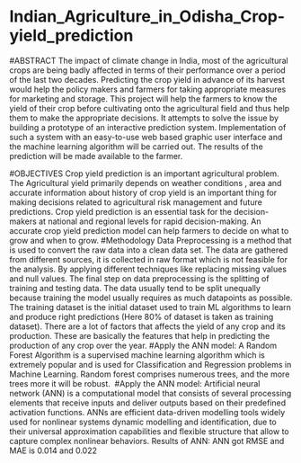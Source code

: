 # Indian_Agriculture_in_Odisha_Crop-yield_prediction
#ABSTRACT
The impact of climate change in India, most of the agricultural crops are being badly affected in terms of their performance over a period of the last two decades. Predicting the crop yield in advance of its harvest would help the policy makers and farmers for taking appropriate measures for marketing and storage. This project will help the farmers to know the yield of their crop before cultivating onto the agricultural field and thus help them to make the appropriate decisions. It attempts to solve the issue by building a prototype of an interactive prediction system. Implementation of such a system with an easy-to-use web based graphic user interface and the machine learning algorithm will be carried out. The results of the prediction will be made available to the farmer.

#OBJECTIVES
Crop yield prediction is an important agricultural problem. The Agricultural yield primarily depends on weather conditions , area and accurate information about history of crop yield is an important thing for making decisions related to agricultural risk management and future predictions. Crop yield prediction is an essential task for the decision-makers at national and regional levels for rapid decision-making. An accurate crop yield prediction model can help farmers to decide on what to grow and when to grow.
#Methodology
Data Preprocessing is a method that is used to convert the raw data into a clean data set. The data are gathered from different sources, it is collected in raw format which is not feasible for the analysis. By applying different techniques like replacing missing values and null values. The final step on data preprocessing is the splitting of training and testing data. The data usually tend to be split unequally because training the model usually requires as much datapoints as possible. The training dataset is the initial dataset used to train ML algorithms to learn and produce right predictions (Here 80% of dataset is taken as training dataset). There are a lot of factors that affects the yield of any crop and its production. These are basically the features that help in predicting the production of any crop over the year.
#Apply the ANN model:
A Random Forest Algorithm is a supervised machine learning algorithm which is extremely popular and is used for Classification and Regression problems in Machine Learning. Random forest comprises numerous trees, and the more trees more it will be robust. 
#Apply the ANN model:
Artificial neural network (ANN) is a computational model that consists of several processing elements that receive inputs and deliver outputs based on their predefined activation functions.
ANNs are efficient data-driven modelling tools widely used for nonlinear systems dynamic modelling and identification, due to their universal approximation capabilities and flexible structure that allow to capture complex nonlinear behaviors. 
Results of ANN:  ANN got RMSE and MAE is 0.014 and 0.022
